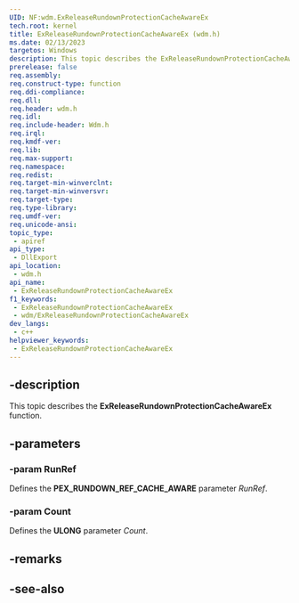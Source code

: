 ```yaml
---
UID: NF:wdm.ExReleaseRundownProtectionCacheAwareEx
tech.root: kernel
title: ExReleaseRundownProtectionCacheAwareEx (wdm.h)
ms.date: 02/13/2023
targetos: Windows
description: This topic describes the ExReleaseRundownProtectionCacheAwareEx function.
prerelease: false
req.assembly: 
req.construct-type: function
req.ddi-compliance: 
req.dll: 
req.header: wdm.h
req.idl: 
req.include-header: Wdm.h
req.irql: 
req.kmdf-ver: 
req.lib: 
req.max-support: 
req.namespace: 
req.redist: 
req.target-min-winverclnt: 
req.target-min-winversvr: 
req.target-type: 
req.type-library: 
req.umdf-ver: 
req.unicode-ansi: 
topic_type:
 - apiref
api_type:
 - DllExport
api_location:
 - wdm.h
api_name:
 - ExReleaseRundownProtectionCacheAwareEx
f1_keywords:
 - ExReleaseRundownProtectionCacheAwareEx
 - wdm/ExReleaseRundownProtectionCacheAwareEx
dev_langs:
 - c++
helpviewer_keywords:
 - ExReleaseRundownProtectionCacheAwareEx
---
```


## -description

This topic describes the **ExReleaseRundownProtectionCacheAwareEx** function.

## -parameters

### -param RunRef

Defines the **PEX_RUNDOWN_REF_CACHE_AWARE** parameter *RunRef*.

### -param Count

Defines the **ULONG** parameter *Count*.

## -remarks

## -see-also
